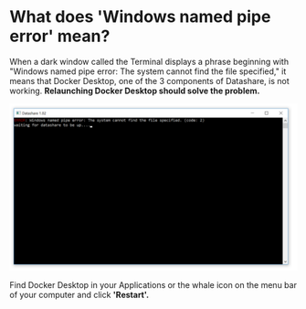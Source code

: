 # What does 'Windows named pipe error' mean?

When a dark window called the Terminal displays a phrase beginning with "Windows named pipe error: The system cannot find the file specified," it means that Docker Desktop, one of the 3 components of Datashare, is not working. **Relaunching Docker Desktop should solve the problem.**

![](../.gitbook/assets/ds-1.15.PNG)

Find Docker Desktop in your Applications or the whale icon on the menu bar of your computer and click **'Restart'.**

